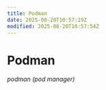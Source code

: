 ```yaml
---
title: Podman
date: 2025-08-20T10:57:19Z
modified: 2025-08-20T10:57:54Z
---
```


# Podman

_podman (pod manager)_
